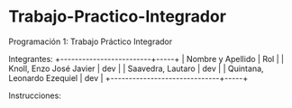 # Trabajo-Practico-Integrador
Programación 1: Trabajo Práctico Integrador

Integrantes:
+-------------------------+-----+
| Nombre y Apellido       | Rol |
| Knoll, Enzo José Javier | dev |
| Saavedra, Lautaro       | dev |
| Quintana, Leonardo Ezequiel  | dev |
+------------------------------+-----+

Instrucciones:
